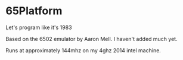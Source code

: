 # 65Platform
 Let's program like it's 1983

 Based on the 6502 emulator by Aaron Mell. I haven't added much yet.
 
 Runs at approximately 144mhz on my 4ghz 2014 intel machine.
